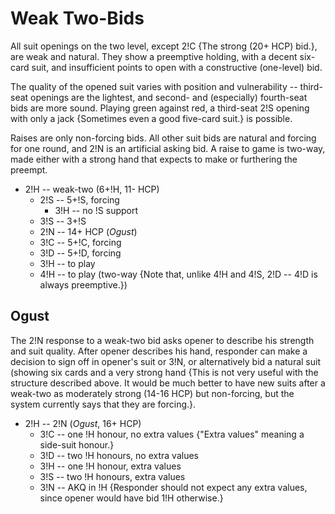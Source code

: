 # Weak Two-Bids

All suit openings on the two level, except 2!C {The strong (20+ HCP)
bid.}, are weak and natural. They show a preemptive holding, with a
decent six-card suit, and insufficient points to open with a
constructive (one-level) bid.

The quality of the opened suit varies with position and vulnerability
-- third-seat openings are the lightest, and second- and (especially)
fourth-seat bids are more sound. Playing green against red, a
third-seat 2!S opening with only a jack {Sometimes even a good
five-card suit.} is possible.

Raises are only non-forcing bids. All other suit bids are natural and
forcing for one round, and 2!N is an artificial asking bid. A raise to
game is two-way, made either with a strong hand that expects to make
or furthering the preempt.

* 2!H -- weak-two (6+!H, 11- HCP)
    * 2!S -- 5+!S, forcing
        * 3!H -- no !S support
	* 3!S -- 3+!S
    * 2!N -- 14+ HCP (_Ogust_)
    * 3!C -- 5+!C, forcing
    * 3!D -- 5+!D, forcing
    * 3!H -- to play
    * 4!H -- to play (two-way {Note that, unlike 4!H and 4!S, 2!D --
      4!D is always preemptive.})

## Ogust

The 2!N response to a weak-two bid asks opener to describe his
strength and suit quality. After opener describes his hand, responder
can make a decision to sign off in opener's suit or 3!N, or
alternatively bid a natural suit (showing six cards and a very strong
hand {This is not very useful with the structure described above. It
would be much better to have new suits after a weak-two as moderately
strong (14-16 HCP) but non-forcing, but the system currently says that
they are forcing.}.

* 2!H -- 2!N (_Ogust_, 16+ HCP)
    * 3!C -- one !H honour, no extra values {"Extra values" meaning a
      side-suit honour.}    
    * 3!D -- two !H honours, no extra values
    * 3!H -- one !H honour, extra values
    * 3!S -- two !H honours, extra values
    * 3!N -- AKQ in !H {Responder should not expect any extra values,
      since opener would have bid 1!H otherwise.}